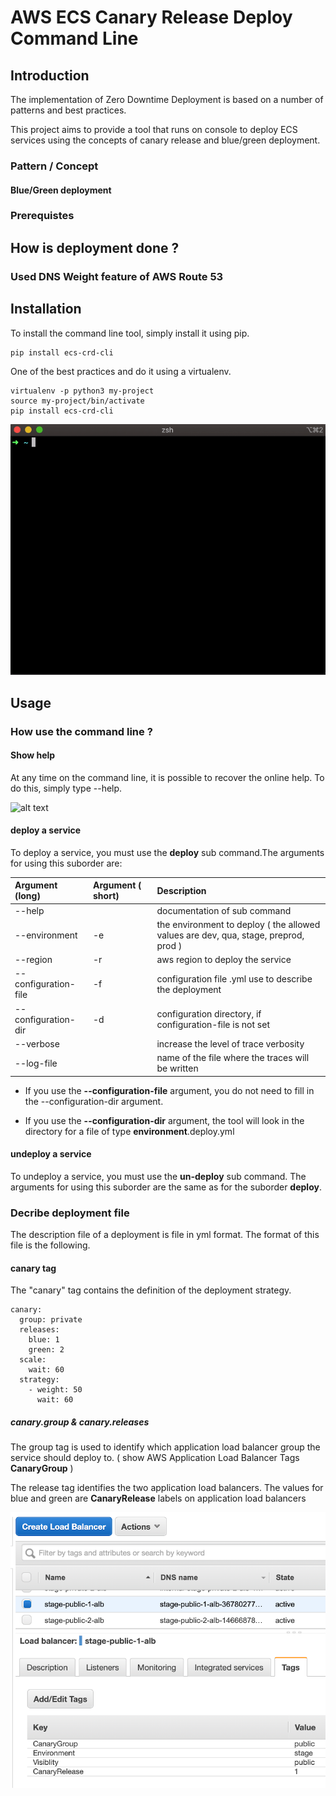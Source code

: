 # AWS ECS Canary Release Deploy Command Line

## Introduction

The implementation of Zero Downtime Deployment is based on a number of patterns and best practices.

This project aims to provide a tool that runs on console to deploy ECS services using the concepts of canary release and blue/green deployment.

### Pattern / Concept

#### Blue/Green deployment



### Prerequistes

## How is deployment done ?

### Used DNS Weight feature of AWS Route 53

### 

## Installation

To install the command line tool, simply install it using pip.

```
pip install ecs-crd-cli
```

One of the best practices and do it using a virtualenv.

```
virtualenv -p python3 my-project
source my-project/bin/activate
pip install ecs-crd-cli
```

![alt text](_docs/install-video.gif)

## Usage

### How use the command line ?

#### Show help

At any time on the command line, it is possible to recover the online help. To do this, simply type --help.

![alt text](_docs/help-video.gif)

#### deploy a service

To deploy a service, you must use the **deploy** sub command.The arguments for using this suborder are:

| Argument (long) | Argument ( short) | Description  |
|:---|:----|:-----|
| --help | | documentation of sub command|
| --environment | -e | the environment to deploy ( the allowed values ​​are dev, qua, stage, preprod, prod ) |
| --region | -r | aws region to deploy the service |
| --configuration-file | -f | configuration file .yml use to describe the deployment|
| --configuration-dir | -d | configuration directory, if configuration-file is not set |
| --verbose | | increase the level of trace verbosity|
| --log-file | | name of the file where the traces will be written |

* If you use the **--configuration-file** argument, you do not need to fill in the --configuration-dir argument.

* If you use the **--configuration-dir** argument, the tool will look in the directory for a file of type **environment**.deploy.yml

#### undeploy a service

To undeploy a service, you must use the **un-deploy** sub command. The arguments for using this suborder are the same as for the suborder **deploy**.

### Decribe deployment file

The description file of a deployment is file in yml format. The format of this file is the following.

#### canary tag

The "canary" tag contains the definition of the deployment strategy.

```
canary:
  group: private
  releases:
    blue: 1
    green: 2
  scale:
    wait: 60
  strategy:
    - weight: 50
      wait: 60
```

##### canary.group & canary.releases

The group tag is used to identify which application load balancer group the service should deploy to. ( show AWS Application Load Balancer Tags **CanaryGroup** )

The release tag identifies the two application load balancers. The values for blue and green are **CanaryRelease** labels on application load balancers

![alt text](_docs/deploy.canary.group.png)
